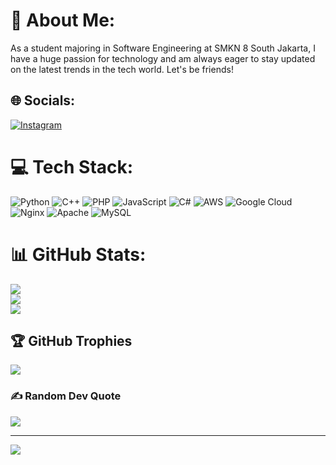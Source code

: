 # 💫 About Me:
As a student majoring in Software Engineering at SMKN 8 South Jakarta, I have a huge passion for technology and am always eager to stay updated on the latest trends in the tech world. Let's be friends!


## 🌐 Socials:
[![Instagram](https://img.shields.io/badge/Instagram-%23E4405F.svg?logo=Instagram&logoColor=white)](https://instagram.com/alfarisiazmir) 

# 💻 Tech Stack:
![Python](https://img.shields.io/badge/python-3670A0?style=for-the-badge&logo=python&logoColor=ffdd54) ![C++](https://img.shields.io/badge/c++-%2300599C.svg?style=for-the-badge&logo=c%2B%2B&logoColor=white) ![PHP](https://img.shields.io/badge/php-%23777BB4.svg?style=for-the-badge&logo=php&logoColor=white) ![JavaScript](https://img.shields.io/badge/javascript-%23323330.svg?style=for-the-badge&logo=javascript&logoColor=%23F7DF1E) ![C#](https://img.shields.io/badge/c%23-%23239120.svg?style=for-the-badge&logo=csharp&logoColor=white) ![AWS](https://img.shields.io/badge/AWS-%23FF9900.svg?style=for-the-badge&logo=amazon-aws&logoColor=white) ![Google Cloud](https://img.shields.io/badge/GoogleCloud-%234285F4.svg?style=for-the-badge&logo=google-cloud&logoColor=white) ![Nginx](https://img.shields.io/badge/nginx-%23009639.svg?style=for-the-badge&logo=nginx&logoColor=white) ![Apache](https://img.shields.io/badge/apache-%23D42029.svg?style=for-the-badge&logo=apache&logoColor=white) ![MySQL](https://img.shields.io/badge/mysql-4479A1.svg?style=for-the-badge&logo=mysql&logoColor=white)
# 📊 GitHub Stats:
![](https://github-readme-stats.vercel.app/api?username=farishhz&theme=shadow_blue&hide_border=true&include_all_commits=false&count_private=false)<br/>
![](https://github-readme-streak-stats.herokuapp.com/?user=farishhz&theme=shadow_blue&hide_border=true)<br/>
![](https://github-readme-stats.vercel.app/api/top-langs/?username=farishhz&theme=shadow_blue&hide_border=true&include_all_commits=false&count_private=false&layout=compact)

## 🏆 GitHub Trophies
![](https://github-profile-trophy.vercel.app/?username=farishhz&theme=panda&no-frame=true&no-bg=true&margin-w=4)

### ✍️ Random Dev Quote
![](https://quotes-github-readme.vercel.app/api?type=horizontal&theme=gruvbox)

---
[![](https://visitcount.itsvg.in/api?id=farishhz&icon=9&color=13)](https://visitcount.itsvg.in)

<!-- Proudly created with GPRM ( https://gprm.itsvg.in ) -->
